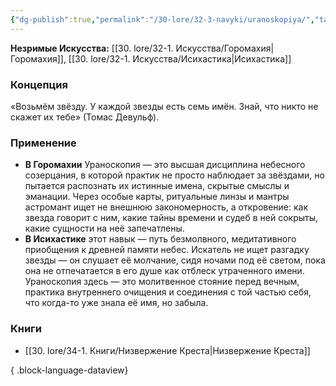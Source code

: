 ```yaml
---
{"dg-publish":true,"permalink":"/30-lore/32-3-navyki/uranoskopiya/","tags":["незримое/навык"]}
---
```


**Незримые Искусства:** [[30. lore/32-1. Искусства/Горомахия\|Горомахия]], [[30. lore/32-1. Искусства/Исихастика\|Исихастика]]
### Концепция
«Возьмём звёзду. У каждой звезды есть семь имён. Знай, что никто не скажет их тебе» (Томас Девульф).
### Применение
- **В Горомахии** Ураноскопия — это высшая дисциплина небесного созерцания, в которой практик не просто наблюдает за звёздами, но пытается распознать их истинные имена, скрытые смыслы и эманации. Через особые карты, ритуальные линзы и мантры астромант ищет не внешнюю закономерность, а откровение: как звезда говорит с ним, какие тайны времени и судеб в ней сокрыты, какие сущности на неё запечатлены.
- **В Исихастике** этот навык — путь безмолвного, медитативного приобщения к древней памяти небес. Искатель не ищет разгадку звезды — он слушает её молчание, сидя ночами под её светом, пока она не отпечатается в его душе как отблеск утраченного имени. Ураноскопия здесь — это молитвенное стояние перед вечным, практика внутреннего очищения и соединения с той частью себя, что когда-то уже знала её имя, но забыла.
### Книги
- [[30. lore/34-1. Книги/Низвержение Креста\|Низвержение Креста]]

{ .block-language-dataview}

